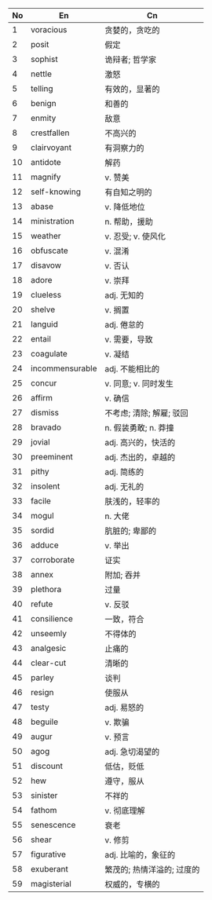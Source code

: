 
| No  | En              | Cn              |
| --- | --------------- | --------------- |
| 1   | voracious       | 贪婪的，贪吃的         |
| 2   | posit           | 假定              |
| 3   | sophist         | 诡辩者; 哲学家        |
| 4   | nettle          | 激怒              |
| 5   | telling         | 有效的，显著的         |
| 6   | benign          | 和善的             |
| 7   | enmity          | 敌意              |
| 8   | crestfallen     | 不高兴的            |
| 9   | clairvoyant     | 有洞察力的           |
| 10  | antidote        | 解药              |
| 11  | magnify         | v. 赞美           |
| 12  | self-knowing    | 有自知之明的          |
| 13  | abase           | v. 降低地位         |
| 14  | ministration    | n. 帮助，援助        |
| 15  | weather         | v. 忍受; v. 使风化   |
| 16  | obfuscate       | v. 混淆           |
| 17  | disavow         | v. 否认           |
| 18  | adore           | v. 崇拜           |
| 19  | clueless        | adj. 无知的        |
| 20  | shelve          | v. 搁置           |
| 21  | languid         | adj. 倦怠的        |
| 22  | entail          | v. 需要，导致        |
| 23  | coagulate       | v. 凝结           |
| 24  | incommensurable | adj. 不能相比的      |
| 25  | concur          | v. 同意; v. 同时发生  |
| 26  | affirm          | v. 确信           |
| 27  | dismiss         | 不考虑; 清除; 解雇; 驳回 |
| 28  | bravado         | n. 假装勇敢; n. 莽撞  |
| 29  | jovial          | adj. 高兴的，快活的    |
| 30  | preeminent      | adj. 杰出的，卓越的    |
| 31  | pithy           | adj. 简练的        |
| 32  | insolent        | adj. 无礼的        |
| 33  | facile          | 肤浅的，轻率的         |
| 34  | mogul           | n. 大佬           |
| 35  | sordid          | 肮脏的; 卑鄙的        |
| 36  | adduce          | v. 举出           |
| 37  | corroborate     | 证实              |
| 38  | annex           | 附加; 吞并          |
| 39  | plethora        | 过量              |
| 40  | refute          | v. 反驳           |
| 41  | consilience     | 一致，符合           |
| 42  | unseemly        | 不得体的            |
| 43  | analgesic       | 止痛的             |
| 44  | clear-cut       | 清晰的             |
| 45  | parley          | 谈判              |
| 46  | resign          | 使服从             |
| 47  | testy           | adj. 易怒的        |
| 48  | beguile         | v. 欺骗           |
| 49  | augur           | v. 预言           |
| 50  | agog            | adj. 急切渴望的      |
| 51  | discount        | 低估，贬低           |
| 52  | hew             | 遵守，服从           |
| 53  | sinister        | 不祥的             |
| 54  | fathom          | v. 彻底理解         |
| 55  | senescence      | 衰老              |
| 56  | shear           | v. 修剪           |
| 57  | figurative      | adj. 比喻的，象征的    |
| 58  | exuberant       | 繁茂的; 热情洋溢的; 过度的 |
| 59  | magisterial     | 权威的，专横的         |
